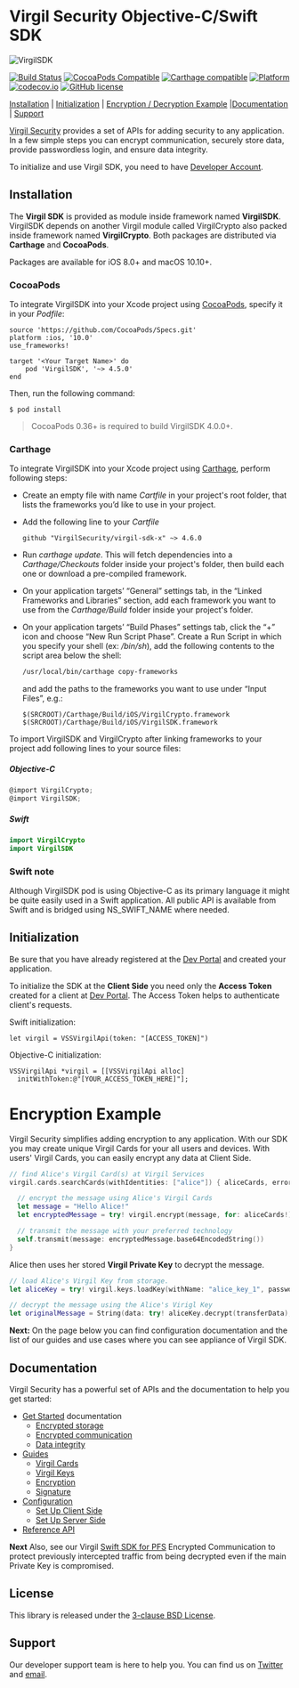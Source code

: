 # Virgil Security Objective-C/Swift SDK

![VirgilSDK](https://cloud.githubusercontent.com/assets/6513916/19643783/bfbf78be-99f4-11e6-8d5a-a43394f2b9b2.png)

[![Build Status](https://api.travis-ci.org/VirgilSecurity/virgil-sdk-x.svg?branch=master)](https://travis-ci.org/VirgilSecurity/virgil-sdk-x)
[![CocoaPods Compatible](https://img.shields.io/cocoapods/v/VirgilSDK.svg)](https://img.shields.io/cocoapods/v/VirgilSDK.svg)
[![Carthage compatible](https://img.shields.io/badge/Carthage-compatible-4BC51D.svg?style=flat)](https://github.com/Carthage/Carthage)
[![Platform](https://img.shields.io/cocoapods/p/VirgilSDK.svg?style=flat)](http://cocoadocs.org/docsets/VirgilSDK)
[![codecov.io](https://codecov.io/github/VirgilSecurity/virgil-sdk-x/coverage.svg)](https://codecov.io/github/VirgilSecurity/virgil-sdk-x/)
[![GitHub license](https://img.shields.io/badge/license-BSD%203--Clause-blue.svg)](https://github.com/VirgilSecurity/virgil/blob/master/LICENSE)

[Installation](#installation) | [Initialization](#initialization) | [Encryption / Decryption Example](#encryption) |[Documentation](#documentation) | [Support](#support)

[Virgil Security](https://virgilsecurity.com) provides a set of APIs for adding security to any application. In a few simple steps you can encrypt communication, securely store data, provide passwordless login, and ensure data integrity.

To initialize and use Virgil SDK, you need to have [Developer Account](https://developer.virgilsecurity.com/account/signin).

## Installation

The **Virgil SDK** is provided as module inside framework named **VirgilSDK**. VirgilSDK depends on another Virgil module called VirgilCrypto also packed inside framework named **VirgilCrypto**. Both packages are distributed via __Carthage__ and __CocoaPods__.

Packages are available for iOS 8.0+ and macOS 10.10+.


### CocoaPods

To integrate VirgilSDK into your Xcode project using [CocoaPods](http://cocoapods.org), specify it in your *Podfile*:

```
source 'https://github.com/CocoaPods/Specs.git'
platform :ios, '10.0'
use_frameworks!

target '<Your Target Name>' do
    pod 'VirgilSDK', '~> 4.5.0'
end
```
Then, run the following command:

```
$ pod install
```

> CocoaPods 0.36+ is required to build VirgilSDK 4.0.0+.


### Carthage

To integrate VirgilSDK into your Xcode project using [Carthage](https://github.com/Carthage/Carthage), perform following steps:

- Create an empty file with name *Cartfile* in your project's root folder, that lists the frameworks you’d like to use in your project.
- Add the following line to your *Cartfile*

  ```ogdl
  github "VirgilSecurity/virgil-sdk-x" ~> 4.6.0
  ```

- Run *carthage update*. This will fetch dependencies into a *Carthage/Checkouts* folder inside your project's folder, then build each one or download a pre-compiled framework.
- On your application targets’ “General” settings tab, in the “Linked Frameworks and Libraries” section, add each framework you want to use from the *Carthage/Build* folder inside your project's folder.
- On your application targets’ “Build Phases” settings tab, click the “+” icon and choose “New Run Script Phase”. Create a Run Script in which you specify your shell (ex: */bin/sh*), add the following contents to the script area below the shell:

  ```sh
  /usr/local/bin/carthage copy-frameworks
  ```

  and add the paths to the frameworks you want to use under “Input Files”, e.g.:

  ```
  $(SRCROOT)/Carthage/Build/iOS/VirgilCrypto.framework
  $(SRCROOT)/Carthage/Build/iOS/VirgilSDK.framework
  ```

 To import VirgilSDK and VirgilCrypto after linking frameworks to your project add following lines to your source files:

##### Objective-C
``` objective-c
@import VirgilCrypto;
@import VirgilSDK;
```

##### Swift
``` swift
import VirgilCrypto
import VirgilSDK
```

### Swift note

Although VirgilSDK pod is using Objective-C as its primary language it might be quite easily used in a Swift application. All public API is available from Swift and is bridged using NS_SWIFT_NAME where needed.


## Initialization

Be sure that you have already registered at the [Dev Portal](https://developer.virgilsecurity.com/account/signin) and created your application.


To initialize the SDK at the __Client Side__ you need only the __Access Token__ created for a client at [Dev Portal](https://developer.virgilsecurity.com/account/signin). The Access Token helps to authenticate client's requests.

Swift initialization:

```
let virgil = VSSVirgilApi(token: "[ACCESS_TOKEN]")
```
Objective-C initialization:

```
VSSVirgilApi *virgil = [[VSSVirgilApi alloc]
  initWithToken:@"[YOUR_ACCESS_TOKEN_HERE]"];
```

# Encryption Example

Virgil Security simplifies adding encryption to any application. With our SDK you may create unique Virgil Cards for your all users and devices. With users' Virgil Cards, you can easily encrypt any data at Client Side.

```swift
// find Alice's Virgil Card(s) at Virgil Services
virgil.cards.searchCards(withIdentities: ["alice"]) { aliceCards, error in

  // encrypt the message using Alice's Virgil Cards
  let message = "Hello Alice!"
  let encryptedMessage = try! virgil.encrypt(message, for: aliceCards!)

  // transmit the message with your preferred technology
  self.transmit(message: encryptedMessage.base64EncodedString())
}
```

Alice then uses her stored __Virgil Private Key__ to decrypt the message.


```swift
// load Alice's Virgil Key from storage.
let aliceKey = try! virgil.keys.loadKey(withName: "alice_key_1", password: "mypassword")

// decrypt the message using the Alice's Virigl Key
let originalMessage = String(data: try! aliceKey.decrypt(transferData), encoding: .utf8)!
```

__Next:__ On the page below you can find configuration documentation and the list of our guides and use cases where you can see appliance of Virgil SDK.

## Documentation

Virgil Security has a powerful set of APIs and the documentation to help you get started:

* [Get Started](/documentation/get-started) documentation
  * [Encrypted storage](/documentation/get-started/encrypted-storage.md)
  * [Encrypted communication](/documentation/get-started/encrypted-communication.md)
  * [Data integrity](/documentation/get-started/data-integrity.md)
* [Guides](/documentation/guides)
  * [Virgil Cards](/documentation/guides/virgil-card)
  * [Virgil Keys](/documentation/guides/virgil-key)
  * [Encryption](/documentation/guides/encryption)
  * [Signature](/documentation/guides/signature)
* [Configuration](/documentation/guides/configuration)
  * [Set Up Client Side](/documentation/guides/configuration/client.md)
  * [Set Up Server Side](/documentation/guides/configuration/server.md)
* [Reference API](http://virgilsecurity.github.io/virgil-sdk-x/)

__Next__ Also, see our Virgil [Swift SDK for PFS](https://github.com/VirgilSecurity/virgil-sdk-pfs-x) Encrypted Communication to protect previously intercepted traffic from being decrypted even if the main Private Key is compromised.

## License

This library is released under the [3-clause BSD License](LICENSE.md).

## Support

Our developer support team is here to help you. You can find us on [Twitter](https://twitter.com/virgilsecurity) and [email][support].

[support]: mailto:support@virgilsecurity.com
